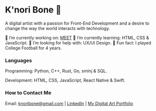 # K'nori Bone 🦴

A digital artist with a passion for Front-End Development and a desire to change the way the world interacts with technology. 

🔭 I’m currently working on: [MEET]
🌱 I’m currently learning: HTML, CSS & JavaScript.
🤔 I’m looking for help with: UX/UI Design.
🏈 Fun fact: I played College Football for 4 years.


### Languages

Programming: Python, C++, Rust, Go, smlnj & SQL.

Development: HTML, CSS, JavaScript, React Native & Swift.

### How to Contact Me

Email: knoribone@gmail.com | [LinkedIn] | [My Digital Art Portfolio]



  [LinkedIn]: <https://www.linkedin.com/in/knoribone/>
  [My Digital Art Portfolio]: <https://bonethugtheplug.com/>
  [MEET]: <https://apps.apple.com/us/app/meet-navigate-new-connections/id1553323525/>





<!--
**BoneCode/BoneCode** is a ✨ _special_ ✨ repository because its `README.md` (this file) appears on your GitHub profile.

Here are some ideas to get you started:

- 🔭 I’m currently working on ...
- 🌱 I’m currently learning ...
- 👯 I’m looking to collaborate on ...
- 🤔 I’m looking for help with ...
- 💬 Ask me about ...
- 📫 How to reach me: ...
- 😄 Pronouns: He/Him
- ⚡ Fun fact: I played College Football for 4 years. 
-->
